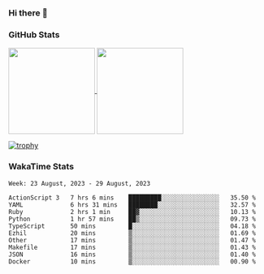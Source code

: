 ### Hi there 👋

### GitHub Stats

<a href="https://github.com/anuraghazra/github-readme-stats">
  <img align="center" height="170px" src="https://github-readme-stats.vercel.app/api/top-langs/?username=tksfjt1024&layout=compact&count_private=true&show_icons=true&show_icons=true&theme=graywhite" />
</a>
<a href="https://github.com/anuraghazra/github-readme-stats">
  <img align="center" height="170px" src="https://github-readme-stats.vercel.app/api?username=tksfjt1024&count_private=true&show_icons=true&show_icons=true&theme=graywhite" />
</a>

[![trophy](https://github-profile-trophy.vercel.app/?username=tksfjt1024)](https://github.com/ryo-ma/github-profile-trophy)

### WakaTime Stats

<!--START_SECTION:waka-->
```text
Week: 23 August, 2023 - 29 August, 2023

ActionScript 3   7 hrs 6 mins    █████████░░░░░░░░░░░░░░░░   35.50 % 
YAML             6 hrs 31 mins   ████████░░░░░░░░░░░░░░░░░   32.57 % 
Ruby             2 hrs 1 min     ██▓░░░░░░░░░░░░░░░░░░░░░░   10.13 % 
Python           1 hr 57 mins    ██▒░░░░░░░░░░░░░░░░░░░░░░   09.73 % 
TypeScript       50 mins         █░░░░░░░░░░░░░░░░░░░░░░░░   04.18 % 
Ezhil            20 mins         ▒░░░░░░░░░░░░░░░░░░░░░░░░   01.69 % 
Other            17 mins         ▒░░░░░░░░░░░░░░░░░░░░░░░░   01.47 % 
Makefile         17 mins         ▒░░░░░░░░░░░░░░░░░░░░░░░░   01.43 % 
JSON             16 mins         ▒░░░░░░░░░░░░░░░░░░░░░░░░   01.40 % 
Docker           10 mins         ▒░░░░░░░░░░░░░░░░░░░░░░░░   00.90 % 
```
<!--END_SECTION:waka-->
